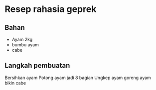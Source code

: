 # Resep rahasia geprek

## Bahan
- Ayam 2kg
- bumbu ayam
- cabe

## Langkah pembuatan
 Bersihkan ayam
 Potong ayam jadi 8 bagian
 Ungkep ayam
 goreng ayam
 bikin cabe

